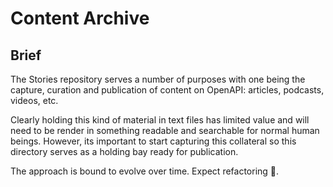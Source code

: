 # Content Archive

## Brief

The Stories repository serves a number of purposes with one being the capture, curation and publication of content on OpenAPI: articles, podcasts, videos, etc.

Clearly holding this kind of material in text files has limited value and will need to be render in something readable and searchable for normal human beings. However, its important to start capturing this collateral so this directory serves as a holding bay ready for publication.

The approach is bound to evolve over time. Expect refactoring :grimacing:.
